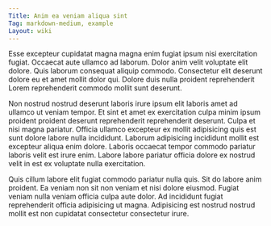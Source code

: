 ```yaml
---
Title: Anim ea veniam aliqua sint
Tag: markdown-medium, example
Layout: wiki
---
```

Esse excepteur cupidatat magna magna enim fugiat ipsum nisi exercitation fugiat. Occaecat aute ullamco ad laborum. Dolor anim velit voluptate elit dolore. Quis laborum consequat aliquip commodo. Consectetur elit deserunt dolore eu et amet mollit dolor qui. Dolore duis nulla proident reprehenderit Lorem reprehenderit commodo mollit sunt deserunt.

Non nostrud nostrud deserunt laboris irure ipsum elit laboris amet ad ullamco ut veniam tempor. Et sint et amet ex exercitation culpa minim ipsum proident proident deserunt reprehenderit reprehenderit deserunt. Culpa et nisi magna pariatur. Officia ullamco excepteur ex mollit adipisicing quis est sunt dolore labore nulla incididunt. Laborum adipisicing incididunt mollit est excepteur aliqua enim dolore. Laboris occaecat tempor commodo pariatur laboris velit est irure enim. Labore labore pariatur officia dolore ex nostrud velit in est ex voluptate nulla exercitation.

Quis cillum labore elit fugiat commodo pariatur nulla quis. Sit do labore anim proident. Ea veniam non sit non veniam et nisi dolore eiusmod. Fugiat veniam nulla veniam officia culpa aute dolor. Ad incididunt fugiat reprehenderit officia adipisicing ut magna. Adipisicing est nostrud nostrud mollit est non cupidatat consectetur consectetur irure.